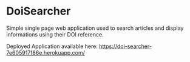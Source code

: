 # DoiSearcher

Simple single page web application used to search articles and display informations using their DOI reference.

Deployed Application available here: https://doi-searcher-7e605917f86e.herokuapp.com/